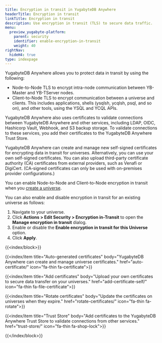 ```yaml
---
title: Encryption in transit in YugabyteDB Anywhere
headerTitle: Encryption in transit
linkTitle: Encryption in transit
description: Use encryption in transit (TLS) to secure data traffic.
menu:
  preview_yugabyte-platform:
    parent: security
    identifier: enable-encryption-in-transit
    weight: 40
rightNav:
  hideH4: true
type: indexpage
---
```


YugabyteDB Anywhere allows you to protect data in transit by using the following:

- Node-to-Node TLS to encrypt intra-node communication between YB-Master and YB-TServer nodes.
- Client-to-Node TLS to encrypt communication between a universe and clients. This includes applications, shells (ysqlsh, ycqlsh, psql, and so on), and other tools, using the YSQL and YCQL APIs.

YugabyteDB Anywhere also uses certificates to validate connections between YugabyteDB Anywhere and other services, including LDAP, OIDC, Hashicorp Vault, Webhook, and S3 backup storage. To validate connections to these services, you add their certificates to the YugabyteDB Anywhere Trust Store.

YugabyteDB Anywhere can create and manage new self-signed certificates for encrypting data in transit for universes. Alternatively, you can use your own self-signed certificates. You can also upload third-party certificate authority (CA) certificates from external providers, such as Venafi or DigiCert. (CA-signed certificates can only be used with on-premises provider configurations.)

You can enable Node-to-Node and Client-to-Node encryption in transit when you [create a universe](../../create-deployments/create-universe-multi-zone/).

You can also enable and disable encryption in transit for an existing universe as follows:

1. Navigate to your universe.
1. Click **Actions > Edit Security > Encryption in-Transit** to open the **Manage encryption in transit** dialog.
1. Enable or disable the **Enable encryption in transit for this Universe** option.
1. Click **Apply**.

{{<index/block>}}

  {{<index/item
    title="Auto-generated certificates"
    body="YugabyteDB Anywhere can create and manage universe certificates."
    href="auto-certificate/"
    icon="fa-thin fa-certificate">}}

  {{<index/item
    title="Add certificates"
    body="Upload your own certificates to secure data transfer on your universes."
    href="add-certificate-self/"
    icon="fa-thin fa-file-certificate">}}

  {{<index/item
    title="Rotate certificates"
    body="Update the certificates on universes when they expire."
    href="rotate-certificates/"
    icon="fa-thin fa-rotate">}}

  {{<index/item
    title="Trust Store"
    body="Add certificates to the YugabyteDB Anywhere Trust Store to validate connections from other services."
    href="trust-store/"
    icon="fa-thin fa-shop-lock">}}

{{</index/block>}}
